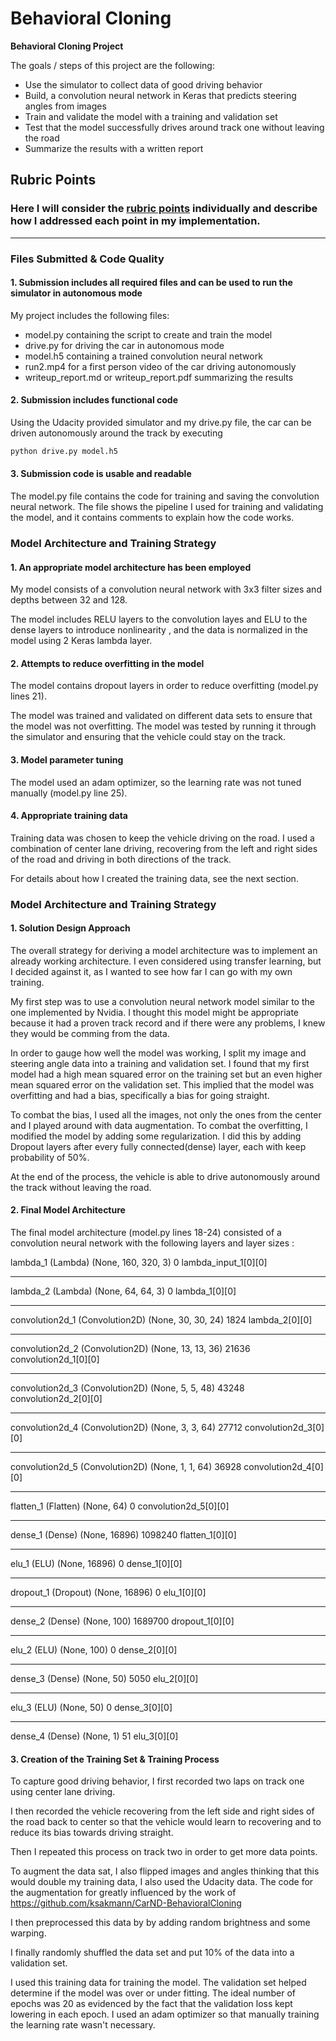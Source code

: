 # **Behavioral Cloning** 

**Behavioral Cloning Project**

The goals / steps of this project are the following:
* Use the simulator to collect data of good driving behavior
* Build, a convolution neural network in Keras that predicts steering angles from images
* Train and validate the model with a training and validation set
* Test that the model successfully drives around track one without leaving the road
* Summarize the results with a written report

## Rubric Points
### Here I will consider the [rubric points](https://review.udacity.com/#!/rubrics/432/view) individually and describe how I addressed each point in my implementation.  

---
### Files Submitted & Code Quality

#### 1. Submission includes all required files and can be used to run the simulator in autonomous mode

My project includes the following files:
* model.py containing the script to create and train the model
* drive.py for driving the car in autonomous mode
* model.h5 containing a trained convolution neural network 
* run2.mp4 for a first person video of the car driving autonomously
* writeup_report.md or writeup_report.pdf summarizing the results

#### 2. Submission includes functional code
Using the Udacity provided simulator and my drive.py file, the car can be driven autonomously around the track by executing 
```sh
python drive.py model.h5
```

#### 3. Submission code is usable and readable

The model.py file contains the code for training and saving the convolution neural network. The file shows the pipeline I used for training and validating the model, and it contains comments to explain how the code works.

### Model Architecture and Training Strategy

#### 1. An appropriate model architecture has been employed

My model consists of a convolution neural network with 3x3 filter sizes and depths between 32 and 128.

The model includes RELU layers to the convolution layes and ELU to the dense layers to introduce nonlinearity , and the data is normalized in the model using 2 Keras lambda layer. 

#### 2. Attempts to reduce overfitting in the model

The model contains dropout layers in order to reduce overfitting (model.py lines 21). 

The model was trained and validated on different data sets to ensure that the model was not overfitting.
The model was tested by running it through the simulator and ensuring that the vehicle could stay on the track.

#### 3. Model parameter tuning

The model used an adam optimizer, so the learning rate was not tuned manually (model.py line 25).

#### 4. Appropriate training data

Training data was chosen to keep the vehicle driving on the road.
I used a combination of center lane driving, recovering from the left and right sides of the road and driving in both directions of the track.

For details about how I created the training data, see the next section. 

### Model Architecture and Training Strategy

#### 1. Solution Design Approach

The overall strategy for deriving a model architecture was to implement an already working architecture.
I even considered using transfer learning, but I decided against it, as I wanted to see how far I can go with my own training.

My first step was to use a convolution neural network model similar to the one implemented by Nvidia.
I thought this model might be appropriate because it had a proven track record and if there were any problems,
I knew they would be comming from the data.

In order to gauge how well the model was working, I split my image and steering angle data into a training and validation set. I found that my first model had a high mean squared error on the training set but an even higher mean squared error on the validation set. This implied that the model was overfitting and had a bias, specifically a bias for going straight. 

To combat the bias, I used all the images, not only the ones from the center and I played around with data augmentation.
To combat the overfitting, I modified the model by adding some regularization.
I did this by adding Dropout layers after every fully connected(dense) layer, each with keep probability of 50%.

At the end of the process, the vehicle is able to drive autonomously around the track without leaving the road.

#### 2. Final Model Architecture

The final model architecture (model.py lines 18-24) consisted of a convolution neural network with the following layers and layer sizes :

lambda_1 (Lambda)                (None, 160, 320, 3)   0           lambda_input_1[0][0]
____________________________________________________________________________________________________
lambda_2 (Lambda)                (None, 64, 64, 3)     0           lambda_1[0][0]
____________________________________________________________________________________________________
convolution2d_1 (Convolution2D)  (None, 30, 30, 24)    1824        lambda_2[0][0]
____________________________________________________________________________________________________
convolution2d_2 (Convolution2D)  (None, 13, 13, 36)    21636       convolution2d_1[0][0]
____________________________________________________________________________________________________
convolution2d_3 (Convolution2D)  (None, 5, 5, 48)      43248       convolution2d_2[0][0]
____________________________________________________________________________________________________
convolution2d_4 (Convolution2D)  (None, 3, 3, 64)      27712       convolution2d_3[0][0]
____________________________________________________________________________________________________
convolution2d_5 (Convolution2D)  (None, 1, 1, 64)      36928       convolution2d_4[0][0]
____________________________________________________________________________________________________
flatten_1 (Flatten)              (None, 64)            0           convolution2d_5[0][0]
____________________________________________________________________________________________________
dense_1 (Dense)                  (None, 16896)         1098240     flatten_1[0][0]
____________________________________________________________________________________________________
elu_1 (ELU)                      (None, 16896)         0           dense_1[0][0]
____________________________________________________________________________________________________
dropout_1 (Dropout)              (None, 16896)         0           elu_1[0][0]
____________________________________________________________________________________________________
dense_2 (Dense)                  (None, 100)           1689700     dropout_1[0][0]
____________________________________________________________________________________________________
elu_2 (ELU)                      (None, 100)           0           dense_2[0][0]
____________________________________________________________________________________________________
dense_3 (Dense)                  (None, 50)            5050        elu_2[0][0]
____________________________________________________________________________________________________
elu_3 (ELU)                      (None, 50)            0           dense_3[0][0]
____________________________________________________________________________________________________
dense_4 (Dense)                  (None, 1)             51          elu_3[0][0]

#### 3. Creation of the Training Set & Training Process

To capture good driving behavior, I first recorded two laps on track one using center lane driving. 

I then recorded the vehicle recovering from the left side and right sides of the road back to center so that the vehicle would learn to recovering and to reduce its bias towards driving straight.

Then I repeated this process on track two in order to get more data points.

To augment the data sat, I also flipped images and angles thinking that this would double my training data, I also used the Udacity data.
The code for the augmentation for greatly influenced by the work of https://github.com/ksakmann/CarND-BehavioralCloning

I then preprocessed this data by by adding random brightness and some warping.

I finally randomly shuffled the data set and put 10% of the data into a validation set. 

I used this training data for training the model. The validation set helped determine if the model was over or under fitting. The ideal number of epochs was 20 as evidenced by the fact that the validation loss kept lowering in each epoch.
I used an adam optimizer so that manually training the learning rate wasn't necessary.
